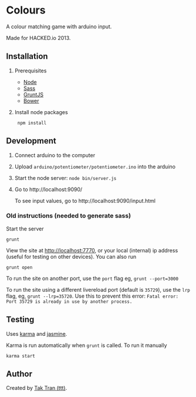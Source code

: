 # Colours

A colour matching game with arduino input.

Made for HACKED.io 2013.

## Installation

1. Prerequisites
    * [Node](http://nodejs.org/)
    * [Sass](http://sass-lang.com/download.html)
    * [GruntJS](http://gruntjs.com/)
    * [Bower](http://bower.io/)

2. Install node packages

        npm install

## Development

1. Connect arduino to the computer
2. Upload `arduino/potentiometer/potentiometer.ino` into the arduino
3. Start the node server: `node bin/server.js`
4. Go to http://localhost:9090/

   To see input values, go to http://localhost:9090/input.html

### Old instructions (needed to generate sass)

Start the server

    grunt

View the site at [http://localhost:7770](http://localhost:7770), or your local (internal) ip address (useful for testing on other devices). You can also run

    grunt open

To run the site on another port, use the `port` flag eg, `grunt --port=3000`

To run the site using a different livereload port (default is `35729`), use the `lrp` flag, eg, `grunt --lrp=35720`. Use this to prevent this error: `Fatal error: Port 35729 is already in use by another process.`

## Testing

Uses [karma](http://karma-runner.github.io/) and [jasmine](http://pivotal.github.io/jasmine/).

Karma is run automatically when `grunt` is called. To run it manually

    karma start

## Author

Created by [Tak Tran (ttt)](http://tutaktran.com).